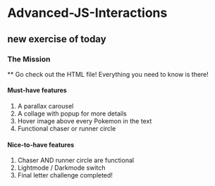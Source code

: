 # Advanced-JS-Interactions
## new exercise of today
### The Mission
** Go check out the HTML file! Everything you need to know is there!

#### Must-have features
1. A parallax carousel
1. A collage with popup for more details
1. Hover image above every Pokemon in the text
1. Functional chaser or runner circle
#### Nice-to-have features
1. Chaser AND runner circle are functional
1. Lightmode / Darkmode switch
1. Final letter challenge completed!
